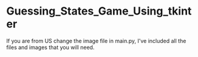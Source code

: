 # Guessing_States_Game_Using_tkinter

If you are from US change the image file in main.py, I've included all the files and images that you will need. 
